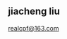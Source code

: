 ## jiacheng liu


<a href="mailto:realcpf@163.com?subject=I%20like%20you%20very%20much.%20Can%20you%20give%20me%20a%20resume&body=Dear%20Liu%20JiaCheng,%20%E6%88%91%E5%BE%88%E7%9C%8B%E5%A5%BD%E4%BD%A0%EF%BC%8C%E8%83%BD%E7%BB%99%E6%88%91%E4%B8%80%E4%BB%BD%E7%AE%80%E5%8E%86%E5%90%97"> realcpf@163.com </a>
